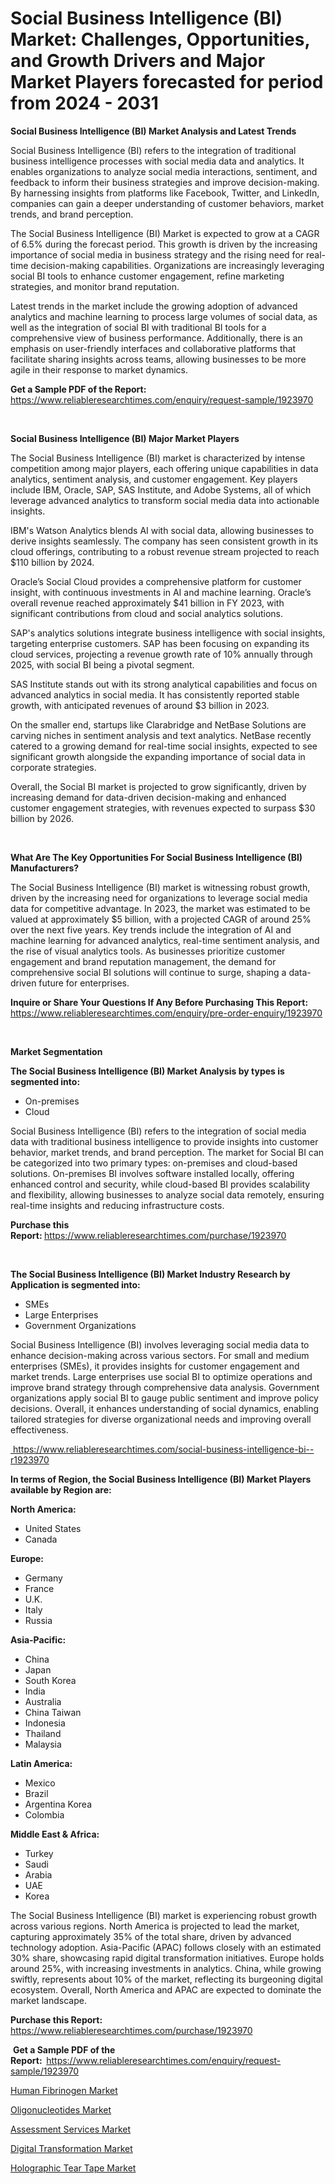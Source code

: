 <p><h1>Social Business Intelligence (BI) Market: Challenges, Opportunities, and Growth Drivers and Major Market Players forecasted for period from 2024 - 2031</h1></p><p><strong>Social Business Intelligence (BI) Market Analysis and Latest Trends</strong></p>
<p><p>Social Business Intelligence (BI) refers to the integration of traditional business intelligence processes with social media data and analytics. It enables organizations to analyze social media interactions, sentiment, and feedback to inform their business strategies and improve decision-making. By harnessing insights from platforms like Facebook, Twitter, and LinkedIn, companies can gain a deeper understanding of customer behaviors, market trends, and brand perception.</p><p>The Social Business Intelligence (BI) Market is expected to grow at a CAGR of 6.5% during the forecast period. This growth is driven by the increasing importance of social media in business strategy and the rising need for real-time decision-making capabilities. Organizations are increasingly leveraging social BI tools to enhance customer engagement, refine marketing strategies, and monitor brand reputation. </p><p>Latest trends in the market include the growing adoption of advanced analytics and machine learning to process large volumes of social data, as well as the integration of social BI with traditional BI tools for a comprehensive view of business performance. Additionally, there is an emphasis on user-friendly interfaces and collaborative platforms that facilitate sharing insights across teams, allowing businesses to be more agile in their response to market dynamics.</p></p>
<p><strong>Get a Sample PDF of the Report:&nbsp;</strong> <a href="https://www.reliableresearchtimes.com/enquiry/request-sample/1923970?utm_campaign=1629&utm_medium=2&utm_source=Github&utm_content=ia&utm_term=24102024&utm_id=social-business-intelligence-bi">https://www.reliableresearchtimes.com/enquiry/request-sample/1923970</a></p>
<p>&nbsp;</p>
<p><strong>Social Business Intelligence (BI) Major Market Players</strong></p>
<p><p>The Social Business Intelligence (BI) market is characterized by intense competition among major players, each offering unique capabilities in data analytics, sentiment analysis, and customer engagement. Key players include IBM, Oracle, SAP, SAS Institute, and Adobe Systems, all of which leverage advanced analytics to transform social media data into actionable insights.</p><p>IBM's Watson Analytics blends AI with social data, allowing businesses to derive insights seamlessly. The company has seen consistent growth in its cloud offerings, contributing to a robust revenue stream projected to reach $110 billion by 2024.</p><p>Oracle’s Social Cloud provides a comprehensive platform for customer insight, with continuous investments in AI and machine learning. Oracle’s overall revenue reached approximately $41 billion in FY 2023, with significant contributions from cloud and social analytics solutions.</p><p>SAP's analytics solutions integrate business intelligence with social insights, targeting enterprise customers. SAP has been focusing on expanding its cloud services, projecting a revenue growth rate of 10% annually through 2025, with social BI being a pivotal segment.</p><p>SAS Institute stands out with its strong analytical capabilities and focus on advanced analytics in social media. It has consistently reported stable growth, with anticipated revenues of around $3 billion in 2023.</p><p>On the smaller end, startups like Clarabridge and NetBase Solutions are carving niches in sentiment analysis and text analytics. NetBase recently catered to a growing demand for real-time social insights, expected to see significant growth alongside the expanding importance of social data in corporate strategies.</p><p>Overall, the Social BI market is projected to grow significantly, driven by increasing demand for data-driven decision-making and enhanced customer engagement strategies, with revenues expected to surpass $30 billion by 2026.</p></p>
<p>&nbsp;</p>
<p><strong>What Are The Key Opportunities For Social Business Intelligence (BI) Manufacturers?</strong></p>
<p><p>The Social Business Intelligence (BI) market is witnessing robust growth, driven by the increasing need for organizations to leverage social media data for competitive advantage. In 2023, the market was estimated to be valued at approximately $5 billion, with a projected CAGR of around 25% over the next five years. Key trends include the integration of AI and machine learning for advanced analytics, real-time sentiment analysis, and the rise of visual analytics tools. As businesses prioritize customer engagement and brand reputation management, the demand for comprehensive social BI solutions will continue to surge, shaping a data-driven future for enterprises.</p></p>
<p><strong>Inquire or Share Your Questions If Any Before Purchasing This Report:</strong> <a href="https://www.reliableresearchtimes.com/enquiry/pre-order-enquiry/1923970?utm_campaign=1629&utm_medium=2&utm_source=Github&utm_content=ia&utm_term=24102024&utm_id=social-business-intelligence-bi">https://www.reliableresearchtimes.com/enquiry/pre-order-enquiry/1923970</a></p>
<p>&nbsp;</p>
<p><strong>Market Segmentation</strong></p>
<p><strong>The Social Business Intelligence (BI) Market Analysis by types is segmented into:</strong></p>
<p><ul><li>On-premises</li><li>Cloud</li></ul></p>
<p><p>Social Business Intelligence (BI) refers to the integration of social media data with traditional business intelligence to provide insights into customer behavior, market trends, and brand perception. The market for Social BI can be categorized into two primary types: on-premises and cloud-based solutions. On-premises BI involves software installed locally, offering enhanced control and security, while cloud-based BI provides scalability and flexibility, allowing businesses to analyze social data remotely, ensuring real-time insights and reducing infrastructure costs.</p></p>
<p><strong>Purchase this Report:&nbsp;</strong><a href="https://www.reliableresearchtimes.com/purchase/1923970?utm_campaign=1629&utm_medium=2&utm_source=Github&utm_content=ia&utm_term=24102024&utm_id=social-business-intelligence-bi">https://www.reliableresearchtimes.com/purchase/1923970</a></p>
<p>&nbsp;</p>
<p><strong>The Social Business Intelligence (BI) Market Industry Research by Application is segmented into:</strong></p>
<p><ul><li>SMEs</li><li>Large Enterprises</li><li>Government Organizations</li></ul></p>
<p><p>Social Business Intelligence (BI) involves leveraging social media data to enhance decision-making across various sectors. For small and medium enterprises (SMEs), it provides insights for customer engagement and market trends. Large enterprises use social BI to optimize operations and improve brand strategy through comprehensive data analysis. Government organizations apply social BI to gauge public sentiment and improve policy decisions. Overall, it enhances understanding of social dynamics, enabling tailored strategies for diverse organizational needs and improving overall effectiveness.</p></p>
<p><a href="https://www.reliableresearchtimes.com/social-business-intelligence-bi--r1923970?utm_campaign=1629&utm_medium=2&utm_source=Github&utm_content=ia&utm_term=24102024&utm_id=social-business-intelligence-bi">&nbsp;https://www.reliableresearchtimes.com/social-business-intelligence-bi--r1923970</a></p>
<p><strong>In terms of Region, the Social Business Intelligence (BI) Market Players available by Region are:</strong></p>
<p>
    <p> <strong> North America: </strong>
        <ul>
            <li>United States</li>
            <li>Canada</li>
        </ul>
        </p> 
    <p> <strong> Europe: </strong>
        <ul>
            <li>Germany</li>
            <li>France</li>
            <li>U.K.</li>
            <li>Italy</li>
            <li>Russia</li>
        </ul>
        </p> 
    <p> <strong> Asia-Pacific: </strong>
        <ul>
            <li>China</li>
            <li>Japan</li>
            <li>South Korea</li>
            <li>India</li>
            <li>Australia</li>
            <li>China Taiwan</li>
            <li>Indonesia</li>
            <li>Thailand</li>
            <li>Malaysia</li>
        </ul>
        </p> 
    <p> <strong> Latin America: </strong>
        <ul>
            <li>Mexico</li>
            <li>Brazil</li>
            <li>Argentina Korea</li>
            <li>Colombia</li>
        </ul>
        </p> 
    <p> <strong> Middle East & Africa: </strong>
        <ul>
            <li>Turkey</li>
            <li>Saudi</li>
            <li>Arabia</li>
            <li>UAE</li>
            <li>Korea</li>
        </ul>
    </p>
    </p>
<p><p>The Social Business Intelligence (BI) market is experiencing robust growth across various regions. North America is projected to lead the market, capturing approximately 35% of the total share, driven by advanced technology adoption. Asia-Pacific (APAC) follows closely with an estimated 30% share, showcasing rapid digital transformation initiatives. Europe holds around 25%, with increasing investments in analytics. China, while growing swiftly, represents about 10% of the market, reflecting its burgeoning digital ecosystem. Overall, North America and APAC are expected to dominate the market landscape.</p></p>
<p><strong>Purchase this Report: </strong><a href="https://www.reliableresearchtimes.com/purchase/1923970?utm_campaign=1629&utm_medium=2&utm_source=Github&utm_content=ia&utm_term=24102024&utm_id=social-business-intelligence-bi">https://www.reliableresearchtimes.com/purchase/1923970</a></p>
<p>&nbsp;<strong>Get a Sample PDF of the Report:&nbsp;&nbsp;</strong><a href="https://www.reliableresearchtimes.com/enquiry/request-sample/1923970?utm_campaign=1629&utm_medium=2&utm_source=Github&utm_content=ia&utm_term=24102024&utm_id=social-business-intelligence-bi">https://www.reliableresearchtimes.com/enquiry/request-sample/1923970</a></p>
<p><strong></strong></p>
<p><p><a href="https://www.linkedin.com/pulse/human-fibrinogen-market-global-share-ranking-overall-sales-4rmnf?utm_campaign=1629&utm_medium=2&utm_source=Github&utm_content=ia&utm_term=24102024&utm_id=social-business-intelligence-bi">Human Fibrinogen Market</a></p><p><a href="https://www.linkedin.com/pulse/opportunities-challenges-oligonucleotides-market-strategic-rl2zf?utm_campaign=1629&utm_medium=2&utm_source=Github&utm_content=ia&utm_term=24102024&utm_id=social-business-intelligence-bi">Oligonucleotides Market</a></p><p><a href="https://www.linkedin.com/pulse/strategic-forecast-assessment-services-market-growth-trends-uxl7e?utm_campaign=1629&utm_medium=2&utm_source=Github&utm_content=ia&utm_term=24102024&utm_id=social-business-intelligence-bi">Assessment Services Market</a></p><p><a href="https://www.linkedin.com/pulse/digital-transformation-market-growth-outlook-from-2024-ttyme?utm_campaign=1629&utm_medium=2&utm_source=Github&utm_content=ia&utm_term=24102024&utm_id=social-business-intelligence-bi">Digital Transformation Market</a></p><p><a href="https://www.linkedin.com/pulse/holographic-tear-tape-market-pulse-142-expansion-blueprint-2024-2031-npfxf?utm_campaign=1629&utm_medium=2&utm_source=Github&utm_content=ia&utm_term=24102024&utm_id=social-business-intelligence-bi">Holographic Tear Tape Market</a></p></p>
